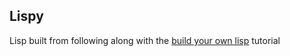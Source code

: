 ## Lispy

Lisp built from following along with the [build your own lisp](http://buildyourownlisp.com) tutorial
